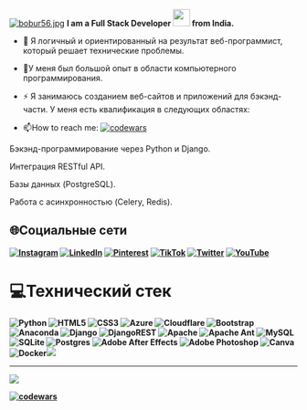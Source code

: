 [![bobur56.jpg](https://i.postimg.cc/wjmVqHZX/bobur56.jpg)](https://postimg.cc/5Xfvpcxy)
**I am a Full Stack Developer <img src="https://media.giphy.com/media/WUlplcMpOCEmTGBtBW/giphy.gif" width="30"> from India.**
- :telescope: Я логичный и ориентированный на результат веб-программист, который решает технические проблемы.

- :seedling:У меня был большой опыт в области компьютерного программирования. 

- :zap: Я занимаюсь созданием веб-сайтов и приложений для бэкэнд-части. У меня есть квалификация в следующих областях:

- :mailbox:How to reach me: [![codewars](https://www.codewars.com/users/Bobur2828/badges/small)](https://www.codewars.com/users/Bobur2828)  


Бэкэнд-программирование через Python и Django.

Интеграция RESTful API.

Базы данных (PostgreSQL).

Работа с асинхронностью (Celery, Redis).
<b>
## 🌐Социальные сети
[![Instagram](https://img.shields.io/badge/Instagram-%23E4405F.svg?logo=Instagram&logoColor=white)](https://instagram.com/shaxb28) [![LinkedIn](https://img.shields.io/badge/LinkedIn-%230077B5.svg?logo=linkedin&logoColor=white)](https://linkedin.com/in/bobur2828) [![Pinterest](https://img.shields.io/badge/Pinterest-%23E60023.svg?logo=Pinterest&logoColor=white)](https://pinterest.com/bobur2828) [![TikTok](https://img.shields.io/badge/TikTok-%23000000.svg?logo=TikTok&logoColor=white)](https://tiktok.com/@bobur2828) [![Twitter](https://img.shields.io/badge/Twitter-%231DA1F2.svg?logo=Twitter&logoColor=white)](https://twitter.com/bobur2828) [![YouTube](https://img.shields.io/badge/YouTube-%23FF0000.svg?logo=YouTube&logoColor=white)](https://youtube.com/c/bobur2828) 

# 💻Технический стек
![Python](https://img.shields.io/badge/python-3670A0?style=for-the-badge&logo=python&logoColor=ffdd54) ![HTML5](https://img.shields.io/badge/html5-%23E34F26.svg?style=for-the-badge&logo=html5&logoColor=white) ![CSS3](https://img.shields.io/badge/css3-%231572B6.svg?style=for-the-badge&logo=css3&logoColor=white) ![Azure](https://img.shields.io/badge/azure-%230072C6.svg?style=for-the-badge&logo=azure-devops&logoColor=white) ![Cloudflare](https://img.shields.io/badge/Cloudflare-F38020?style=for-the-badge&logo=Cloudflare&logoColor=white) ![Bootstrap](https://img.shields.io/badge/bootstrap-%23563D7C.svg?style=for-the-badge&logo=bootstrap&logoColor=white) ![Anaconda](https://img.shields.io/badge/Anaconda-%2344A833.svg?style=for-the-badge&logo=anaconda&logoColor=white) ![Django](https://img.shields.io/badge/django-%23092E20.svg?style=for-the-badge&logo=django&logoColor=white) ![DjangoREST](https://img.shields.io/badge/DJANGO-REST-ff1709?style=for-the-badge&logo=django&logoColor=white&color=ff1709&labelColor=gray) ![Apache](https://img.shields.io/badge/apache-%23D42029.svg?style=for-the-badge&logo=apache&logoColor=white) ![Apache Ant](https://img.shields.io/badge/Apache%20Ant-A81C7D?style=for-the-badge&logo=Apache%20Ant&logoColor=white) ![MySQL](https://img.shields.io/badge/mysql-%2300f.svg?style=for-the-badge&logo=mysql&logoColor=white) ![SQLite](https://img.shields.io/badge/sqlite-%2307405e.svg?style=for-the-badge&logo=sqlite&logoColor=white) ![Postgres](https://img.shields.io/badge/postgres-%23316192.svg?style=for-the-badge&logo=postgresql&logoColor=white) ![Adobe After Effects](https://img.shields.io/badge/Adobe%20After%20Effects-9999FF.svg?style=for-the-badge&logo=Adobe%20After%20Effects&logoColor=white) ![Adobe Photoshop](https://img.shields.io/badge/adobephotoshop-%2331A8FF.svg?style=for-the-badge&logo=adobephotoshop&logoColor=white) ![Canva](https://img.shields.io/badge/Canva-%2300C4CC.svg?style=for-the-badge&logo=Canva&logoColor=white) ![Docker](https://img.shields.io/badge/docker-%230db7ed.svg?style=for-the-badge&logo=docker&logoColor=white)![](https://komarev.com/ghpvc/?username=Bobur2828-github-username)


---
[![](https://visitcount.itsvg.in/api?id=bobur2828&icon=0&color=0)](https://visitcount.itsvg.in)

[![codewars](https://www.codewars.com/users/Bobur2828/badges/large)](https://www.codewars.com/users/Bobur2828)  
